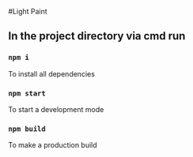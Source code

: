 #Light Paint

## In the project directory via cmd run

### `npm i`
To install all dependencies

### `npm start`
To start a development mode

### `npm build`

To make a production build
